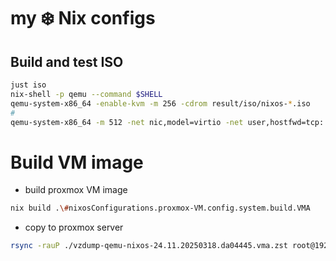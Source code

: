 # my ❄️ Nix configs

## Build and test ISO

```bash
just iso
nix-shell -p qemu --command $SHELL
qemu-system-x86_64 -enable-kvm -m 256 -cdrom result/iso/nixos-*.iso
#
qemu-system-x86_64 -m 512 -net nic,model=virtio -net user,hostfwd=tcp::2222-:22 -cdrom result/iso/nixos-24.05.20240106.46ae021-x86_64-linux.iso
```

# Build VM image

- build proxmox VM image

```bash
nix build .\#nixosConfigurations.proxmox-VM.config.system.build.VMA
```

- copy to proxmox server

```bash
rsync -rauP ./vzdump-qemu-nixos-24.11.20250318.da04445.vma.zst root@192.168.1.20:/var/lib/vz/dump/
```
